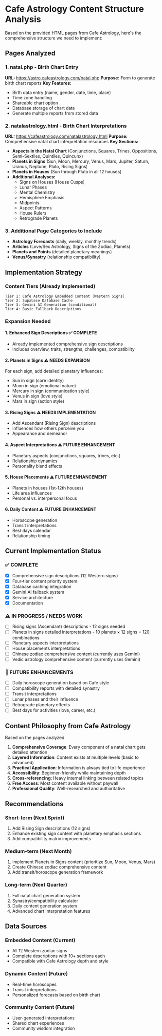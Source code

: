 # Cafe Astrology Content Structure Analysis

Based on the provided HTML pages from Cafe Astrology, here's the comprehensive structure we need to implement:

## Pages Analyzed

### 1. natal.php - Birth Chart Entry
**URL:** https://astro.cafeastrology.com/natal.php
**Purpose:** Form to generate birth chart reports
**Key Features:**
- Birth data entry (name, gender, date, time, place)
- Time zone handling
- Shareable chart option
- Database storage of chart data
- Generate multiple reports from stored data

### 2. natalastrology.html - Birth Chart Interpretations
**URL:** https://cafeastrology.com/natalastrology.html
**Purpose:** Comprehensive natal chart interpretation resources
**Key Sections:**
- **Aspects in the Natal Chart** (Conjunctions, Squares, Trines, Oppositions, Semi-Sextiles, Quintiles, Quincunx)
- **Planets in Signs** (Sun, Moon, Mercury, Venus, Mars, Jupiter, Saturn, Uranus, Neptune, Pluto, Rising Signs)
- **Planets in Houses** (Sun through Pluto in all 12 houses)
- **Additional Analyses:**
  - Signs on Houses (House Cusps)
  - Lunar Phases
  - Mental Chemistry
  - Hemisphere Emphasis
  - Midpoints
  - Aspect Patterns
  - House Rulers
  - Retrograde Planets

### 3. Additional Page Categories to Include
- **Astrology Forecasts** (daily, weekly, monthly trends)
- **Articles** (Love/Sex Astrology, Signs of the Zodiac, Planets)
- **Planets and Points** (detailed planetary meanings)
- **Venus/Synastry** (relationship compatibility)

## Implementation Strategy

### Content Tiers (Already Implemented)
```
Tier 1: Cafe Astrology Embedded Content (Western Signs)
Tier 2: Supabase Database Cache
Tier 3: Gemini AI Generation (conditional)
Tier 4: Basic Fallback Descriptions
```

### Expansion Needed

#### 1. **Enhanced Sign Descriptions** ✅ COMPLETE
- Already implemented comprehensive sign descriptions
- Includes overview, traits, strengths, challenges, compatibility

#### 2. **Planets in Signs** ⚠️ NEEDS EXPANSION
For each sign, add detailed planetary influences:
- Sun in sign (core identity)
- Moon in sign (emotional nature)
- Mercury in sign (communication style)
- Venus in sign (love style)
- Mars in sign (action style)

#### 3. **Rising Signs** ⚠️ NEEDS IMPLEMENTATION
- Add Ascendant (Rising Sign) descriptions
- Influences how others perceive you
- Appearance and demeanor

#### 4. **Aspect Interpretations** ⚠️ FUTURE ENHANCEMENT
- Planetary aspects (conjunctions, squares, trines, etc.)
- Relationship dynamics
- Personality blend effects

#### 5. **House Placements** ⚠️ FUTURE ENHANCEMENT
- Planets in houses (1st-12th houses)
- Life area influences
- Personal vs. interpersonal focus

#### 6. **Daily Content** ⚠️ FUTURE ENHANCEMENT
- Horoscope generation
- Transit interpretations
- Best days calendar
- Relationship timing

## Current Implementation Status

### ✅ COMPLETE
- [x] Comprehensive sign descriptions (12 Western signs)
- [x] Four-tier content priority system
- [x] Database caching integration
- [x] Gemini AI fallback system
- [x] Service architecture
- [x] Documentation

### ⚠️ IN PROGRESS / NEEDS WORK
- [ ] Rising signs (Ascendant) descriptions - 12 signs needed
- [ ] Planets in signs detailed interpretations - 10 planets × 12 signs = 120 combinations
- [ ] Planetary aspects interpretations
- [ ] House placements interpretations
- [ ] Chinese zodiac comprehensive content (currently uses Gemini)
- [ ] Vedic astrology comprehensive content (currently uses Gemini)

### 🔮 FUTURE ENHANCEMENTS
- [ ] Daily horoscope generation based on Cafe style
- [ ] Compatibility reports with detailed synastry
- [ ] Transit interpretations
- [ ] Lunar phases and their influence
- [ ] Retrograde planetary effects
- [ ] Best days for activities (love, career, etc.)

## Content Philosophy from Cafe Astrology

Based on the pages analyzed:

1. **Comprehensive Coverage**: Every component of a natal chart gets detailed attention
2. **Layered Information**: Content exists at multiple levels (basic to advanced)
3. **Practical Application**: Information is always tied to life experience
4. **Accessibility**: Beginner-friendly while maintaining depth
5. **Cross-referencing**: Heavy internal linking between related topics
6. **Free Access**: Most content available without paywall
7. **Professional Quality**: Well-researched and authoritative

## Recommendations

### Short-term (Next Sprint)
1. Add Rising Sign descriptions (12 signs)
2. Enhance existing sign content with planetary emphasis sections
3. Add compatibility matrix improvements

### Medium-term (Next Month)
1. Implement Planets in Signs content (prioritize Sun, Moon, Venus, Mars)
2. Create Chinese zodiac comprehensive content
3. Add transit/horoscope generation framework

### Long-term (Next Quarter)
1. Full natal chart generation system
2. Synastry/compatibility calculator
3. Daily content generation system
4. Advanced chart interpretation features

## Data Sources

### Embedded Content (Current)
- All 12 Western zodiac signs
- Complete descriptions with 10+ sections each
- Compatible with Cafe Astrology depth and style

### Dynamic Content (Future)
- Real-time horoscopes
- Transit interpretations
- Personalized forecasts based on birth chart

### Community Content (Future)
- User-generated interpretations
- Shared chart experiences
- Community wisdom integration

